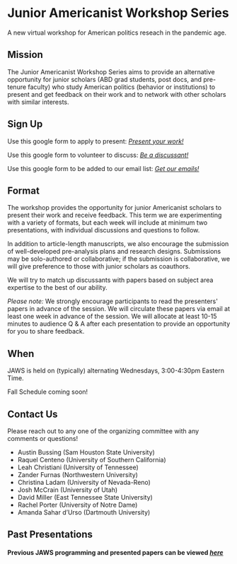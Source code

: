 # Junior Americanist Workshop Series
A new virtual workshop for American politics reseach in the pandemic age.

## Mission
The Junior Americanist Workshop Series aims to provide an alternative opportunity for junior scholars (ABD grad students, post docs, and pre-tenure faculty) who study American politics (behavior or institutions) to present and get feedback on their work and to network with other scholars with similar interests.

## Sign Up
Use this google form to apply to present: [*Present your work!*](https://docs.google.com/forms/d/e/1FAIpQLSejsKbECl1Yf8WYBRXoTBYrARAjcDI_mh8BEzoQ1FeL0qD0Ww/viewform)

Use this google form to volunteer to discuss: [*Be a discussant!*](https://docs.google.com/forms/d/e/1FAIpQLSejsKbECl1Yf8WYBRXoTBYrARAjcDI_mh8BEzoQ1FeL0qD0Ww/viewform)

Use this google form to be added to our email list: [*Get our emails!*](https://docs.google.com/forms/d/e/1FAIpQLSejsKbECl1Yf8WYBRXoTBYrARAjcDI_mh8BEzoQ1FeL0qD0Ww/viewform)

## Format
The workshop provides the opportunity for junior Americanist scholars to present their work and receive feedback. This term we are experimenting with a variety of formats, but each week will include at minimum two presentations, with individual discussions and questions to follow.

In addition to article-length manuscripts, we also encourage the submission of well-developed pre-analysis plans and research designs.  Submissions may be solo-authored or collaborative; if the submission is collaborative, we will give preference to those with junior scholars as coauthors.

We will try to match up discussants with papers based on subject area expertise to the best of our ability.


*Please note:* We strongly encourage participants to read the presenters' papers in advance of the session.  We will circulate these papers via email at least one week in advance of the session.  We will allocate at least 10-15 minutes to audience Q & A after each presentation to provide an opportunity for you to share feedback.


## When
JAWS is held on (typically) alternating Wednesdays, 3:00-4:30pm Eastern Time.

Fall Schedule coming soon!

## Contact Us
Please reach out to any one of the organizing committee with any comments or questions!

- Austin Bussing (Sam Houston State University)
- Raquel Centeno (University of Southern California)
- Leah Christiani (University of Tennessee)
- Zander Furnas (Northwestern University)
- Christina Ladam (University of Nevada-Reno)
- Josh McCrain (University of Utah)
- David Miller (East Tennessee State University)
- Rachel Porter (University of Notre Dame)
- Amanda Sahar d’Urso (Dartmouth University)
 

## Past Presentations 

#### Previous JAWS programming and presented papers can be viewed [*here*](/previous)



